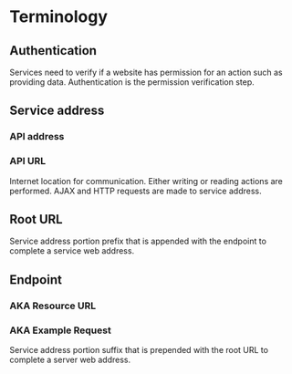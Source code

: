 # Terminology

## Authentication
Services need to verify if a website has permission for an action such as providing data. Authentication is the permission verification step.

## Service address
### API address
### API URL
Internet location for communication. Either writing or reading actions are performed. AJAX and HTTP requests are made to service address.

## Root URL
Service address portion prefix that is appended with the endpoint to complete a service web address.

## Endpoint
### AKA Resource URL
### AKA Example Request
Service address portion suffix that is prepended with the root URL to complete a server web address.
